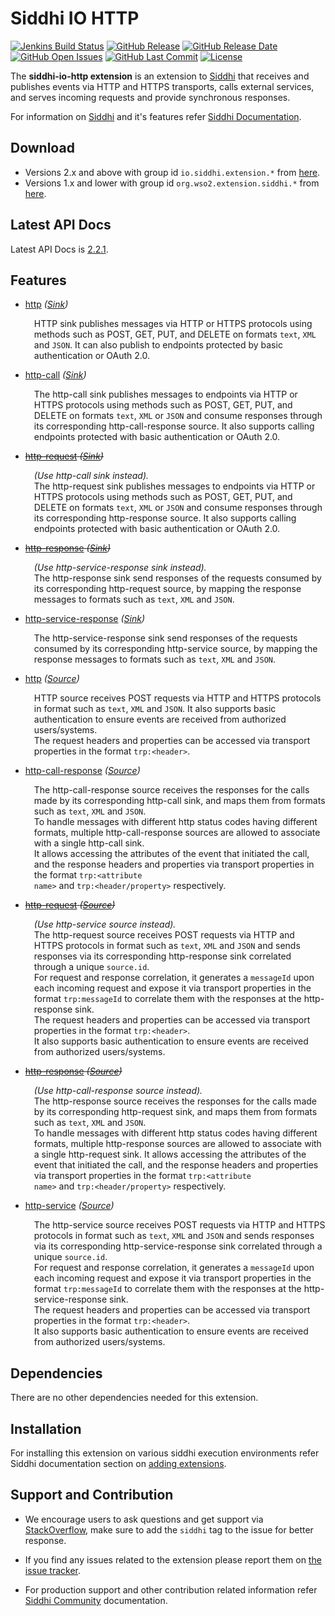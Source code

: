 Siddhi IO HTTP
======================================

  [![Jenkins Build Status](https://wso2.org/jenkins/job/siddhi/job/siddhi-io-http/badge/icon)](https://wso2.org/jenkins/job/siddhi/job/siddhi-io-http/)
  [![GitHub Release](https://img.shields.io/github/release/siddhi-io/siddhi-io-http.svg)](https://github.com/siddhi-io/siddhi-io-http/releases)
  [![GitHub Release Date](https://img.shields.io/github/release-date/siddhi-io/siddhi-io-http.svg)](https://github.com/siddhi-io/siddhi-io-http/releases)
  [![GitHub Open Issues](https://img.shields.io/github/issues-raw/siddhi-io/siddhi-io-http.svg)](https://github.com/siddhi-io/siddhi-io-http/issues)
  [![GitHub Last Commit](https://img.shields.io/github/last-commit/siddhi-io/siddhi-io-http.svg)](https://github.com/siddhi-io/siddhi-io-http/commits/master)
  [![License](https://img.shields.io/badge/License-Apache%202.0-blue.svg)](https://opensource.org/licenses/Apache-2.0)

The **siddhi-io-http extension** is an extension to <a target="_blank" href="https://wso2.github.io/siddhi">Siddhi</a> that receives and publishes events via HTTP and HTTPS transports, calls external services, and serves incoming requests and provide synchronous responses.

For information on <a target="_blank" href="https://siddhi.io/">Siddhi</a> and it's features refer <a target="_blank" href="https://siddhi.io/redirect/docs.html">Siddhi Documentation</a>. 

## Download

* Versions 2.x and above with group id `io.siddhi.extension.*` from <a target="_blank" href="https://mvnrepository.com/artifact/io.siddhi.extension.io.http/siddhi-io-http/">here</a>.
* Versions 1.x and lower with group id `org.wso2.extension.siddhi.*` from <a target="_blank" href="https://mvnrepository.com/artifact/org.wso2.extension.siddhi.io.http/siddhi-io-http">here</a>.

## Latest API Docs 

Latest API Docs is <a target="_blank" href="https://siddhi-io.github.io/siddhi-io-http/api/2.2.1">2.2.1</a>.

## Features

* <a target="_blank" href="https://siddhi-io.github.io/siddhi-io-http/api/2.2.1/#http-sink">http</a> *(<a target="_blank" href="http://siddhi.io/en/v5.1/docs/query-guide/#sink">Sink</a>)*<br> <div style="padding-left: 1em;"><p><p style="word-wrap: break-word;margin: 0;">HTTP sink publishes messages via HTTP or HTTPS protocols using methods such as POST, GET, PUT, and DELETE on formats <code>text</code>, <code>XML</code> and <code>JSON</code>. It can also publish to endpoints protected by basic authentication or OAuth 2.0.</p></p></div>
* <a target="_blank" href="https://siddhi-io.github.io/siddhi-io-http/api/2.2.1/#http-call-sink">http-call</a> *(<a target="_blank" href="http://siddhi.io/en/v5.1/docs/query-guide/#sink">Sink</a>)*<br> <div style="padding-left: 1em;"><p><p style="word-wrap: break-word;margin: 0;">The http-call sink publishes messages to endpoints via HTTP or HTTPS protocols using methods such as POST, GET, PUT, and DELETE on formats <code>text</code>, <code>XML</code> or <code>JSON</code> and consume responses through its corresponding http-call-response source. It also supports calling endpoints protected with basic authentication or OAuth 2.0.</p></p></div>
* <s><a target="_blank" href="https://siddhi-io.github.io/siddhi-io-http/api/2.2.1/#http-request-sink">http-request</a> *(<a target="_blank" href="http://siddhi.io/en/v5.1/docs/query-guide/#sink">Sink</a>)*</s><br> <div style="padding-left: 1em;"><p><p style="word-wrap: break-word;margin: 0;">_(Use http-call sink instead)._<br>The http-request sink publishes messages to endpoints via HTTP or HTTPS protocols using methods such as POST, GET, PUT, and DELETE on formats <code>text</code>, <code>XML</code> or <code>JSON</code> and consume responses through its corresponding http-response source. It also supports calling endpoints protected with basic authentication or OAuth 2.0.</p></p></div>
* <s><a target="_blank" href="https://siddhi-io.github.io/siddhi-io-http/api/2.2.1/#http-response-sink">http-response</a> *(<a target="_blank" href="http://siddhi.io/en/v5.1/docs/query-guide/#sink">Sink</a>)*</s><br> <div style="padding-left: 1em;"><p><p style="word-wrap: break-word;margin: 0;">_(Use http-service-response sink instead)._<br>The http-response sink send responses of the requests consumed by its corresponding http-request source, by mapping the response messages to formats such as <code>text</code>, <code>XML</code> and <code>JSON</code>.</p></p></div>
* <a target="_blank" href="https://siddhi-io.github.io/siddhi-io-http/api/2.2.1/#http-service-response-sink">http-service-response</a> *(<a target="_blank" href="http://siddhi.io/en/v5.1/docs/query-guide/#sink">Sink</a>)*<br> <div style="padding-left: 1em;"><p><p style="word-wrap: break-word;margin: 0;">The http-service-response sink send responses of the requests consumed by its corresponding http-service source, by mapping the response messages to formats such as <code>text</code>, <code>XML</code> and <code>JSON</code>.</p></p></div>
* <a target="_blank" href="https://siddhi-io.github.io/siddhi-io-http/api/2.2.1/#http-source">http</a> *(<a target="_blank" href="http://siddhi.io/en/v5.1/docs/query-guide/#source">Source</a>)*<br> <div style="padding-left: 1em;"><p><p style="word-wrap: break-word;margin: 0;">HTTP source receives POST requests via HTTP and HTTPS protocols in format such as <code>text</code>, <code>XML</code> and <code>JSON</code>. It also supports basic authentication to ensure events are received from authorized users/systems.<br>The request headers and properties can be accessed via transport properties in the format <code>trp:&lt;header&gt;</code>.</p></p></div>
* <a target="_blank" href="https://siddhi-io.github.io/siddhi-io-http/api/2.2.1/#http-call-response-source">http-call-response</a> *(<a target="_blank" href="http://siddhi.io/en/v5.1/docs/query-guide/#source">Source</a>)*<br> <div style="padding-left: 1em;"><p><p style="word-wrap: break-word;margin: 0;">The http-call-response source receives the responses for the calls made by its corresponding http-call sink, and maps them from formats such as <code>text</code>, <code>XML</code> and <code>JSON</code>.<br>To handle messages with different http status codes having different formats, multiple http-call-response sources are allowed to associate with a single http-call sink.<br>It allows accessing the attributes of the event that initiated the call, and the response headers and properties via transport properties in the format <code>trp:&lt;attribute name&gt;</code> and <code>trp:&lt;header/property&gt;</code> respectively.</p></p></div>
* <s><a target="_blank" href="https://siddhi-io.github.io/siddhi-io-http/api/2.2.1/#http-request-source">http-request</a> *(<a target="_blank" href="http://siddhi.io/en/v5.1/docs/query-guide/#source">Source</a>)*</s><br> <div style="padding-left: 1em;"><p><p style="word-wrap: break-word;margin: 0;">_(Use http-service source instead)._<br>The http-request source receives POST requests via HTTP and HTTPS protocols in format such as <code>text</code>, <code>XML</code> and <code>JSON</code> and sends responses via its corresponding http-response sink correlated through a unique <code>source.id</code>.<br>For request and response correlation, it generates a <code>messageId</code> upon each incoming request and expose it via transport properties in the format <code>trp:messageId</code> to correlate them with the responses at the http-response sink.<br>The request headers and properties can be accessed via transport properties in the format <code>trp:&lt;header&gt;</code>.<br>It also supports basic authentication to ensure events are received from authorized users/systems.</p></p></div>
* <s><a target="_blank" href="https://siddhi-io.github.io/siddhi-io-http/api/2.2.1/#http-response-source">http-response</a> *(<a target="_blank" href="http://siddhi.io/en/v5.1/docs/query-guide/#source">Source</a>)*</s><br> <div style="padding-left: 1em;"><p><p style="word-wrap: break-word;margin: 0;">_(Use http-call-response source instead)._<br>The http-response source receives the responses for the calls made by its corresponding http-request sink, and maps them from formats such as <code>text</code>, <code>XML</code> and <code>JSON</code>.<br>To handle messages with different http status codes having different formats, multiple http-response sources are allowed to associate with a single http-request sink. It allows accessing the attributes of the event that initiated the call, and the response headers and properties via transport properties in the format <code>trp:&lt;attribute name&gt;</code> and <code>trp:&lt;header/property&gt;</code> respectively.</p></p></div>
* <a target="_blank" href="https://siddhi-io.github.io/siddhi-io-http/api/2.2.1/#http-service-source">http-service</a> *(<a target="_blank" href="http://siddhi.io/en/v5.1/docs/query-guide/#source">Source</a>)*<br> <div style="padding-left: 1em;"><p><p style="word-wrap: break-word;margin: 0;">The http-service source receives POST requests via HTTP and HTTPS protocols in format such as <code>text</code>, <code>XML</code> and <code>JSON</code> and sends responses via its corresponding http-service-response sink correlated through a unique <code>source.id</code>.<br>For request and response correlation, it generates a <code>messageId</code> upon each incoming request and expose it via transport properties in the format <code>trp:messageId</code> to correlate them with the responses at the http-service-response sink.<br>The request headers and properties can be accessed via transport properties in the format <code>trp:&lt;header&gt;</code>.<br>It also supports basic authentication to ensure events are received from authorized users/systems.</p></p></div>

## Dependencies 

There are no other dependencies needed for this extension. 

## Installation

For installing this extension on various siddhi execution environments refer Siddhi documentation section on <a target="_blank" href="https://siddhi.io/redirect/add-extensions.html">adding extensions</a>.

## Support and Contribution

* We encourage users to ask questions and get support via <a target="_blank" href="https://stackoverflow.com/questions/tagged/siddhi">StackOverflow</a>, make sure to add the `siddhi` tag to the issue for better response.

* If you find any issues related to the extension please report them on <a target="_blank" href="https://github.com/siddhi-io/siddhi-execution-string/issues">the issue tracker</a>.

* For production support and other contribution related information refer <a target="_blank" href="https://siddhi.io/community/">Siddhi Community</a> documentation.
